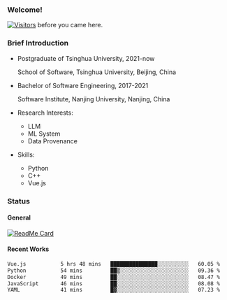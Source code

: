 ### Welcome!

[![Visitors](https://visitor-badge.laobi.icu/badge?page_id=HermitSun.HermitSun)]() before you came here.

### Brief Introduction

- Postgraduate of Tsinghua University, 2021-now
  
  School of Software, Tsinghua University, Beijing, China

- Bachelor of Software Engineering, 2017-2021
  
  Software Institute, Nanjing University, Nanjing, China

- Research Interests:
  - LLM
  - ML System
  - Data Provenance

- Skills:
  - Python
  - C++
  - Vue.js

### Status

#### General

[![ReadMe Card](https://github-readme-stats.hermitsun.vercel.app/api?username=HermitSun&count_private=true&show_icons=true)]()

#### Recent Works

<!--START_SECTION:waka-->

```txt
Vue.js           5 hrs 48 mins   ███████████████░░░░░░░░░░   60.05 %
Python           54 mins         ██▒░░░░░░░░░░░░░░░░░░░░░░   09.36 %
Docker           49 mins         ██░░░░░░░░░░░░░░░░░░░░░░░   08.47 %
JavaScript       46 mins         ██░░░░░░░░░░░░░░░░░░░░░░░   08.08 %
YAML             41 mins         █▓░░░░░░░░░░░░░░░░░░░░░░░   07.23 %
```

<!--END_SECTION:waka-->
